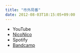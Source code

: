 ```yaml
---
title: "市外局番"
date: 2012-08-03T18:15:05+09:00
---
```


- YouTube
- [NicoNico](https://nico.ms/sm18519172)
- Spotify
- [Bandcamp](https://mikirihasshap.bandcamp.com/track/--83)


